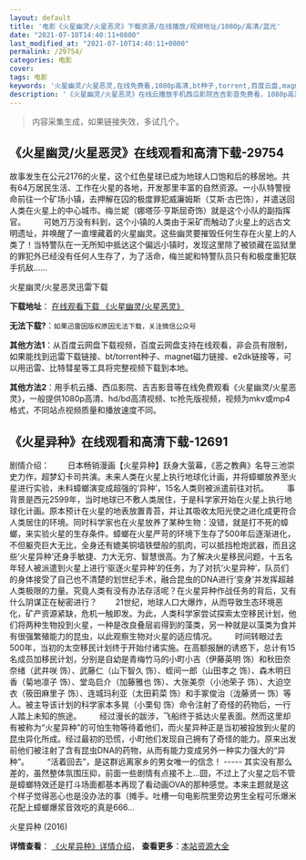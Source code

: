 ```yaml
---
layout: default
title: '电影《火星幽灵/火星恶灵》下载资源/在线播放/视频地址/1080p/高清/蓝光'
date: "2021-07-10T14:40:11+0800"
last_modified_at: "2021-07-10T14:40:11+0800"
permalink: /29754/
categories: 电影
cover:
tags: 电影
keywords: '火星幽灵/火星恶灵,在线免费看,1080p高清,bt种子,torrent,百度云盘,magnet,磁力链,迅雷下载资源'
description: '《火星幽灵/火星恶灵》在线云播放手机西瓜影院吉吉影音免费看，1080p高清bd/hd未删减完整版和tc抢先枪版，mkv/mp4格式，附带bt/torrent种子、magnet/磁力链、百度云盘、网盘资源迅雷下载链接'
---
```


>内容采集生成，如果链接失效，多试几个。


## 《火星幽灵/火星恶灵》在线观看和高清下载-29754

故事发生在公元2176的火星，这个红色星球已成为地球人口饱和后的移居地。共有64万居民生活、工作在火星的各地，开发那里丰富的自然资源。一小队特警授命前往一个矿场小镇，去押解在囚的极度罪犯威廉姆斯（艾斯&middot;古巴饰），并遣送回人类在火星上的中心城市。梅兰妮（娜塔莎·亨斯屈奇饰）就是这个小队的副指挥官。 　　可她万万没有料到，这个小镇的人类由于采矿而触动了火星上的远古文明遗址，并唤醒了一直埋藏着的火星幽灵。这些幽灵要摧毁任何生存在火星上的人类了！当特警队在一无所知中抵达这个偏远小镇时，发现这里除了被锁藏在监狱里的罪犯外已经没有任何人生存了，为了活命，梅兰妮和特警队员只有和极度重犯联手抗敌……


火星幽灵/火星恶灵迅雷下载

**下载地址**： [在线观看下载 《火星幽灵/火星恶灵》](https://www.993dy.com//vod-detail-id-18957.html) 


**无法下载?**：`如果迅雷因版权原因无法下载，关注微信公众号 `

**其他方法1**：从百度云网盘下载视频，百度云网盘支持在线观看，非会员有限制，如果能找到迅雷下载链接、bt/torrent种子、magnet磁力链接、e2dk链接等，可以用迅雷、比特彗星等工具将完整视频下载到本地。

**其他方法2**：用手机云播、西瓜影院、吉吉影音等在线免费观看《火星幽灵/火星恶灵》，一般提供1080p高清、hd/bd高清视频、tc抢先版视频，视频为mkv或mp4格式，不同站点视频质量和播放速度不同。


## 《火星异种》在线观看和高清下载-12691

剧情介绍： 　　日本畅销漫画【火星异种】跃身大萤幕，《恶之教典》名导三池崇史力作，超梦幻卡司共演。未来人类在火星上执行地球化计画，并将蟑螂放养至火星进行实验，未料蟑螂演变成超强的‘异种’，15名人类则被派遣前往对抗。 　　事背景是西元2599年，当时地球已不敷人类居住，于是科学家开始在火星上执行地球化计画。原本预计在火星的地表放置青苔，并让其吸收太阳光使之进化成更符合人类居住的环境。同时科学家也在火星放养了某种生物：没错，就是打不死的蟑螂，来实验火星的生存条件。蟑螂在火星严苛的环境下生存了500年后逐渐进化，不但躯壳巨大无比，全身还有媲美铜墙铁壁般的肌肉，可以抵挡枪炮武器，而且这些‘火星异种’还身手敏捷、力大无穷、智慧很高。为了解决火星移民问题，十五名年轻人被派遣到火星上进行‘驱逐火星异种’的任务，为了对抗‘火星异种’，队员们的身体接受了自己也不清楚的划世纪手术，融合昆虫的DNA进行‘变身’并发挥超越人类极限的力量。究竟人类有没有办法存活呢？在火星异种作战任务的背后，又有什么阴谋正在秘密进行？ 　　21世纪，地球人口大爆炸，从而导致生态环境恶化，矿产资源紧缺，危机一触即发。为此，人类科学家尝试探索太空移民计划，他们将两种生物投到火星，一种是改良叠层岩得到的藻类，另一种就是以藻类为食并有很强繁殖能力的昆虫，以此观察生物对火星的适应情况。 　　时间转眼过去500年，当初的太空移民计划终于开始付诸实施。在高额报酬的诱惑下，总计有15名成员加移民计划，分别是自幼是青梅竹马的小町小吉（伊藤英明 饰）和秋田奈奈绪（武井咲 饰）、武藤仁（山下智久 饰）、蛭间一郎（山田孝之 饰）、森木明日香（菊地凛子 饰）、堂岛启介（加藤雅也 饰）、大张美奈（小池荣子 饰）、大迫空衣（筱田麻里子 饰）、连城玛利亚（太田莉菜 饰）和手冢俊治（泷藤贤一 饰）等人。被主导该计划的科学家本多晃（小栗旬 饰）命令注射了奇怪的药物后，一行人踏上未知的旅途。 　　经过漫长的跋涉，飞船终于抵达火星表面。然而这里却有被称为“火星异种”的可怕生物等待着他们，而火星异种正是当初被投放到火星的昆虫异化所成。经过最初的恐慌，小町他们发现自己拥有了奇怪的能力。原来出发前他们被注射了含有昆虫DNA的药物，从而有能力变成另外一种实力强大的“异种”。 　　“活着回去”，是这群远离家乡的男女唯一的信念！ ----- 其实没有那么差的，虽然整体氛围压抑，前面一些剧情有点接不上…囧，不过上了火星之后不管是蟑螂特效还是打斗场面都基本再现了看动画OVA的那种感觉。本来主题就是这个样子觉得恶心也是没办法的事（摊手。吐槽一句电影院里旁边男生全程可乐爆米花配上蟑螂爆浆音效吃的真是666…


火星异种 (2016)

**详情查看**： [《火星异种》详情介绍](/movie/12691/)， **查看更多**：[本站资源大全](/movie/t/all/)

